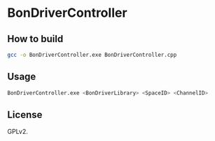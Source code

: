 BonDriverController
=====

## How to build

```sh
gcc -o BonDriverController.exe BonDriverController.cpp
```

## Usage

```sh
BonDriverController.exe <BonDriverLibrary> <SpaceID> <ChannelID>
```

## License

GPLv2.

